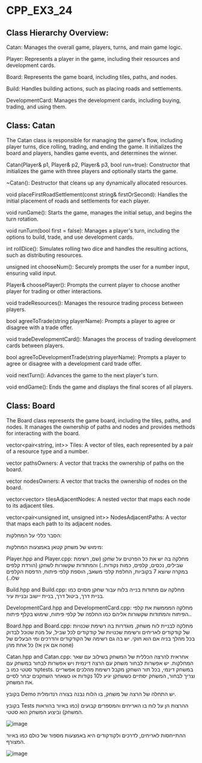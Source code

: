 # CPP_EX3_24

## Class Hierarchy Overview:
Catan: Manages the overall game, players, turns, and main game logic.

Player: Represents a player in the game, including their resources and development cards.

Board: Represents the game board, including tiles, paths, and nodes.

Build: Handles building actions, such as placing roads and settlements.

DevelopmentCard: Manages the development cards, including buying, trading, and using them.

## Class: Catan
The Catan class is responsible for managing the game's flow, including player turns, dice rolling, trading, and ending the game. It initializes the board and players, handles game events, and determines the winner.

Catan(Player& p1, Player& p2, Player& p3, bool run=true): Constructor that initializes the game with three players and optionally starts the game.

~Catan(): Destructor that cleans up any dynamically allocated resources.

void placeFirstRoadSettlement(const string& firstOrSecond): Handles the initial placement of roads and settlements for each player.

void runGame(): Starts the game, manages the initial setup, and begins the turn rotation.

void runTurn(bool first = false): Manages a player's turn, including the options to build, trade, and use development cards.

int rollDice(): Simulates rolling two dice and handles the resulting actions, such as distributing resources.

unsigned int chooseNum(): Securely prompts the user for a number input, ensuring valid input.

Player& choosePlayer(): Prompts the current player to choose another player for trading or other interactions.

void tradeResources(): Manages the resource trading process between players.

bool agreeToTrade(string playerName): Prompts a player to agree or disagree with a trade offer.

void tradeDevelopmentCard(): Manages the process of trading development cards between players.

bool agreeToDevelopmentTrade(string playerName): Prompts a player to agree or disagree with a development card trade offer.

void nextTurn(): Advances the game to the next player's turn.

void endGame(): Ends the game and displays the final scores of all players.

## Class: Board
The Board class represents the game board, including the tiles, paths, and nodes. It manages the ownership of paths and nodes and provides methods for interacting with the board.

vector<pair<string, int>> Tiles: A vector of tiles, each represented by a pair of a resource type and a number.

vector<string> pathsOwners: A vector that tracks the ownership of paths on the board.

vector<string> nodesOwners: A vector that tracks the ownership of nodes on the board.

vector<vector<unsigned int>> tilesAdjacentNodes: A nested vector that maps each node to its adjacent tiles.

vector<pair<unsigned int, unsigned int>> NodesAdjacentPaths: A vector that maps each path to its adjacent nodes.




הסבר כללי על המחלקות:

מימוש של משחק קטאן באמצעות המחלקות:

Player.hpp and Player.cpp: 
מחלקה בה יש את כל הפרטים על שחקן (שם, רשימת שבילים, נכסים, קלפים, כמות נקודות..) 
והמתודות שקשורות לשחקן (הורדת קלפים במקרה שיוצא 7 בקוביות, החלפת קלפי משאב, הוספת קלפי פיתוח, הדפסת הקלפים שלו..)


Build.hpp and Build.cpp:
מחלקה עם מתודות בנייה בלוח עבור שחקן מסוים כמו בניית דרך, ביטול דרך, בניית יישוב ובניית עיר.


DevelopmentCard.hpp and DevelopmentCard.cpp:
מחלקה המממשת את קלפי הפיתוח והמתודות שקשורות אליהם כמו החלפה של קלפי פיתוח, שימוש בקלף פיתוח..


Board.hpp and Board.cpp:
מחלקה לבניית לוח משחק, מוגדרות בה רשימת שכנויות של קודקודים לאריחים ורשימת שכנויות של קודקודים לכל שביל, על מנת שנוכל לבדוק בכל מהלך בניה אם הוא חוקי.
יש בה גם רשימה של הקודקודים והדרכים ומי הבעלים של כל אחת מהן (אם אין אז none)


Catan.hpp and Catan.cpp:
אחראית להרצה הכללית של המשחק בשילוב עם שאר המחלקות. יש אפשרות לבחור משחק עם הרצה דינמית ויש אפשרות לבחור במשחק עם קוד סטטי כמו בtests.
במשחק דינמי, בכל תור השחקן מקבל רשימת מהלכים אפשריים וצריך לבחור, המשחק יסתיים כששחקן יגיע ל10 נקודות או כשאחר השחקנים יבחר לסיים את המשחק.


בקובץ Demo יש התחלה של הרצה של משחק, בו הלוח נבנה בצורה רנדומלית.

בקובץ Tests ההרצות הן על לוח בו האריחים והמספרים קבועים (כמו באיור בהוראות המשחק) וביצוע המשחק הוא סטטי.

![image](https://github.com/user-attachments/assets/a3d5a6ae-0116-4a43-a36c-0931847188b6)

ההתייחסות לאריחים, לדרכים ולקודקודים היא באמצעות מספור של כולם כמו באיור המצורף.

![image](https://github.com/user-attachments/assets/e712c995-3ad0-4cb3-b42b-ff8798508c0c)

